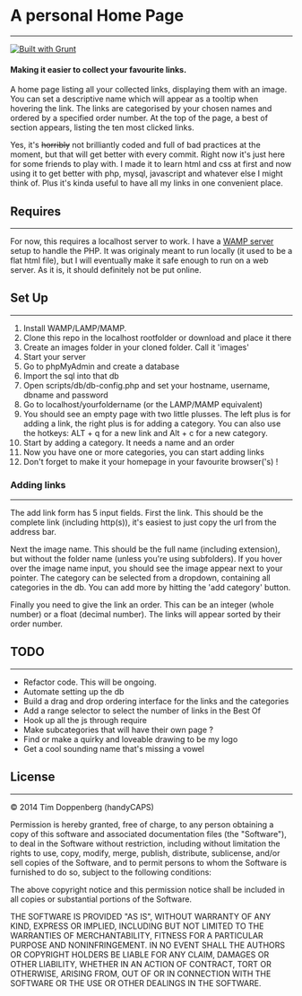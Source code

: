 # A personal Home Page
----------------------
[![Built with Grunt](https://cdn.gruntjs.com/builtwith.png)](http://gruntjs.com/)

#### Making it easier to collect your favourite links.

A home page listing all your collected links, displaying them with an image. You can set a descriptive name which will appear as a tooltip when hovering the link. The links are categorised by your chosen names and ordered by a specified order number. At the top of the page, a best of section appears, listing the ten most clicked links.

Yes, it's ~~horribly~~ not brilliantly coded and full of bad practices at the moment, but that will get better with every commit. Right now it's just here for some friends to play with. I made it to learn html and css at first and now using it to get better with php, mysql, javascript and whatever else I might think of. Plus it's kinda useful to have all my links in one convenient place.

## Requires
-----------

For now, this requires a localhost server to work. I have a [WAMP server](http://www.wampserver.com/en/) setup to handle the PHP. It was originaly meant to run locally (it used to be a flat html file), but I will eventually make it safe enough to run on a web server. As it is, it should definitely not be put online.


## Set Up
---------

1. Install WAMP/LAMP/MAMP.
2. Clone this repo in the localhost rootfolder or download and place it there
3. Create an images folder in your cloned folder. Call it 'images'
4. Start your server
5. Go to phpMyAdmin and create a database
6. Import the sql into that db
7. Open scripts/db/db-config.php and set your hostname, username, dbname and password
8. Go to localhost/yourfoldername (or the LAMP/MAMP equivalent)
9. You should see an empty page with two little plusses. The left plus is for adding a link, the right plus is for adding a category. You can also use the hotkeys: ALT + q for a new link and Alt + c for a new category.
10. Start by adding a category. It needs a name and an order
11. Now you have one or more categories, you can start adding links
12. Don't forget to make it your homepage in your favourite browser('s) !

### Adding links
---------------

The add link form has 5 input fields. First the link. This should be the complete link (including http(s)), it's easiest to just copy the url from the address bar.

Next the image name. This should be the full name (including extension), but without the folder name (unless you're using subfolders). If you hover over the image name input, you should see the image appear next to your pointer. The category can be selected from a dropdown, containing all categories in the db. You can add more by hitting the 'add category' button.

Finally you need to give the link an order. This can be an integer (whole number) or a float (decimal number). The links will appear sorted by their order number.


## TODO
-------

- Refactor code. This will be ongoing.
- Automate setting up the db
- Build a drag and drop ordering interface for the links and the categories
- Add a range selector to select the number of links in the Best Of
- Hook up all the js through require
- Make subcategories that will have their own page ?
- Find or make a quirky and loveable drawing to be my logo
- Get a cool sounding name that's missing a vowel

## License
----------

&copy; 2014 Tim Doppenberg (handyCAPS)

Permission is hereby granted, free of charge, to any person obtaining a copy of this software and associated documentation files (the "Software"), to deal in the Software without restriction, including without limitation the rights to use, copy, modify, merge, publish, distribute, sublicense, and/or sell copies of the Software, and to permit persons to whom the Software is furnished to do so, subject to the following conditions:

The above copyright notice and this permission notice shall be included in all copies or substantial portions of the Software.

THE SOFTWARE IS PROVIDED "AS IS", WITHOUT WARRANTY OF ANY KIND, EXPRESS OR IMPLIED, INCLUDING BUT NOT LIMITED TO THE WARRANTIES OF MERCHANTABILITY, FITNESS FOR A PARTICULAR PURPOSE AND NONINFRINGEMENT. IN NO EVENT SHALL THE AUTHORS OR COPYRIGHT HOLDERS BE LIABLE FOR ANY CLAIM, DAMAGES OR OTHER LIABILITY, WHETHER IN AN ACTION OF CONTRACT, TORT OR OTHERWISE, ARISING FROM, OUT OF OR IN CONNECTION WITH THE SOFTWARE OR THE USE OR OTHER DEALINGS IN THE SOFTWARE.